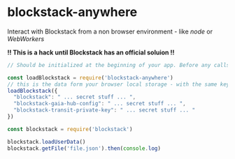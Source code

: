 # blockstack-anywhere
Interact with Blockstack from a non browser environment - like *node* or *WebWorkers*

**!! This is a hack until Blockstack has an official soluion !!**

```javascript
// Should be initialized at the beginning of your app. Before any calls to blockstack are made

const loadBlockstack = require('blockstack-anywhere')
// this is the data form your browser local storage - with the same keys
loadBlockstack({
  "blockstack": " ... secret stuff ... ",
  "blockstack-gaia-hub-config": " ... secret stuff ... ",
  "blockstack-transit-private-key": " ... secret stuff ... "
})

const blockstack = require('blockstack')

blockstack.loadUserData()
blockstack.getFile('file.json').then(console.log)

```
